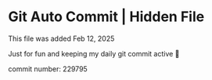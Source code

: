 # Git Auto Commit | Hidden File

This file was added Feb 12, 2025

Just for fun and keeping my daily git commit active 🤪

commit number: 229795
